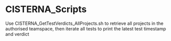 # CISTERNA_Scripts

Use CISTERNA_GetTestVerdicts_AllProjects.sh to retrieve all projects in the authorised teamspace, then iterate all tests to print the latest test timestamp and verdict
